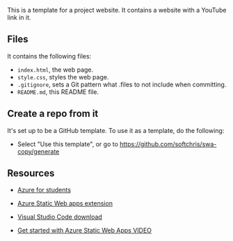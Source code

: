 This is a template for a project website. It contains a website with a YouTube link in it.

## Files

It contains the following files:

- `index.html`, the web page.
- `style.css`, styles the web page.
- `.gitignore`, sets a Git pattern what .files to not include when committing.
- `README.md`, this README file.

## Create a repo from it

It's set up to be a GitHub template. To use it as a template, do the following:

- Select "Use this template", or go to <https://github.com/softchris/swa-copy/generate>

## Resources

- [Azure for students](https://azure.microsoft.com/en-gb/free/students?wt.mc_id=academic-0000-chnoring)
- [Azure Static Web apps extension](https://marketplace.visualstudio.com/items?itemName=ms-azuretools.vscode-azurestaticwebapps)
- [Visual Studio Code download](https://code.visualstudio.com/download)

- [Get started with Azure Static Web Apps VIDEO](https://youtu.be/v4n0AU2xlOo)
